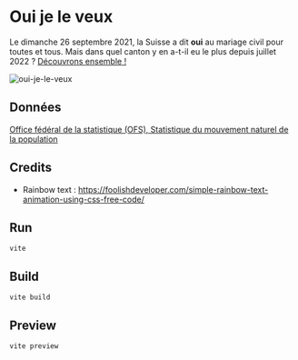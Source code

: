 # Oui je le veux
Le dimanche 26 septembre 2021, la Suisse a dit **oui** au mariage civil pour toutes
et tous. Mais dans quel canton y en a-t-il eu le plus depuis juillet 2022 ? [Découvrons ensemble !](https://www.noemiromano.ch/oui-je-le-veux)


![oui-je-le-veux](https://user-images.githubusercontent.com/32194904/227787538-2cf309cb-ec9d-466d-b0ca-fd544fbdd6e5.gif)


## Données

[Office fédéral de la statistique (OFS), Statistique du mouvement naturel de la population](https://www.bfs.admin.ch/bfs/fr/home/statistiques/population/mariages-partenaires-divorces/mariages.gnpdetail.2023-0216.html)

## Credits
* Rainbow text : https://foolishdeveloper.com/simple-rainbow-text-animation-using-css-free-code/

## Run

```shell
vite
```

## Build

```shell
vite build
```

## Preview
```shell
vite preview
```
